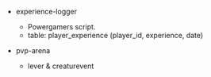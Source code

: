   * experience-logger
    * Powergamers script.
    * table: player\_experience (player\_id, experience, date)

  * pvp-arena
    * lever & creaturevent